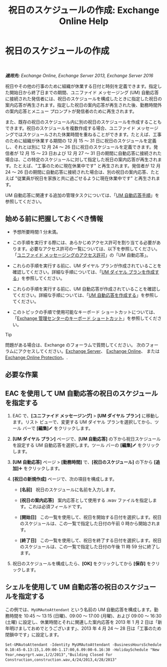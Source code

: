 ﻿---
title: '祝日のスケジュールの作成: Exchange Online Help'
TOCTitle: 祝日のスケジュールの作成
ms:assetid: 0c5c51e4-5b51-451b-ab93-2cebf644dc96
ms:mtpsurl: https://technet.microsoft.com/ja-jp/library/Bb266921(v=EXCHG.150)
ms:contentKeyID: 49895236
ms.date: 05/22/2018
mtps_version: v=EXCHG.150
ms.translationtype: HT
---

# 祝日のスケジュールの作成

 

_**適用先:** Exchange Online, Exchange Server 2013, Exchange Server 2016_

祝日やその他の行事のために組織が休業する日付と時刻を定義できます。指定した開始日から終了日までの期間、ユニファイド メッセージング (UM) 自動応答に接続された発信者には、祝日のスケジュールを構成したときに指定した祝日の案内応答が再生されます。指定した祝日の案内応答が再生された後、勤務時間外の案内応答とメニュー プロンプトが発信者のために再生されます。

また、既存の祝日のスケジュール内に別の祝日のスケジュールを作成することもできます。祝日のスケジュールを複数作成する場合、ユニファイド メッセージングではスケジュールされた休業時間を重ねることができます。たとえば、工事のために組織が休業する期間の 12 月 15 ～ 31 日に祝日のスケジュールを定義し、それとは別に 12 月 24 ～ 26 日に祝日のスケジュールを定義できます。発信者が 12 月 15 ～ 23 日および 12 月 27 ～ 31 日の期間に自動応答に接続された場合は、この特定のスケジュールに対して指定した祝日の案内応答が再生されます。たとえば、"工事のために現在休業中です" と再生されます。発信者が 12 月 24 ～ 26 日の期間に自動応答に接続された場合は、別の祝日の案内応答、たとえば "従業員が祝日を家族と共に過ごせるように現在休業中です" と再生されます。

UM 自動応答に関連する追加の管理タスクについては、「[UM 自動応答手順](um-auto-attendant-procedures-exchange-2013-help.md)」を参照してください。

## 始める前に把握しておくべき情報

  - 予想所要時間:1 分未満。

  - この手順を実行する際には、あらかじめアクセス許可を割り当てる必要があります。必要なアクセス許可の一覧については、以下を参照してください。「[ユニファイド メッセージングのアクセス許可](unified-messaging-permissions-exchange-2013-help.md)」の「UM 自動応答」。

  - これらの手順を実行する前に、UM ダイヤル プランが作成されていることを確認してください。詳細な手順については、「[UM ダイヤル プランを作成する](create-a-um-dial-plan-exchange-2013-help.md)」を参照してください。

  - これらの手順を実行する前に、UM 自動応答が作成されていることを確認してください。詳細な手順については、「[UM 自動応答を作成する](create-a-um-auto-attendant-exchange-2013-help.md)」を参照してください。

  - このトピックの手順で使用可能なキーボード ショートカットについては、「[Exchange 管理センターのキーボード ショートカット](keyboard-shortcuts-in-the-exchange-admin-center-exchange-online-protection-help.md)」を参照してください。


> [!TIP]
> 問題がある場合は、Exchange のフォーラムで質問してください。 次のフォーラムにアクセスしてください。<A href="https://go.microsoft.com/fwlink/p/?linkid=60612">Exchange Server</A>、 <A href="https://go.microsoft.com/fwlink/p/?linkid=267542">Exchange Online</A>、 または <A href="https://go.microsoft.com/fwlink/p/?linkid=285351">Exchange Online Protection</A>。.



## 必要な作業

## EAC を使用して UM 自動応答の祝日のスケジュールを指定する

1.  EAC で、**\[ユニファイド メッセージング\]** \> **\[UM ダイヤル プラン\]** に移動します。リスト ビューで、変更する UM ダイヤル プランを選択してから、ツール バーで **\[編集\]**![編集アイコン](images/Bb124582.6f53ccb2-1f13-4c02-bea0-30690e6ea71d(EXCHG.150).gif "編集アイコン") をクリックします。

2.  **\[UM ダイヤル プラン\]** ページで、**\[UM 自動応答\]** の下から祝日スケジュールを設定する UM 自動応答を選択します。ツール バーの **\[編集\]**![編集アイコン](images/Bb124582.6f53ccb2-1f13-4c02-bea0-30690e6ea71d(EXCHG.150).gif "編集アイコン") をクリックします。

3.  **\[UM 自動応答\]** ページ \> **\[勤務時間\]** で、**\[祝日のスケジュール\]** の下から **\[追加\]**![\[追加\] アイコン](images/JJ218640.c1e75329-d6d7-4073-a27d-498590bbb558(EXCHG.150).gif "[追加] アイコン") をクリックします。

4.  **\[祝日の新規作成\]** ページで、次の項目を構成します。
    
      - **\[名前\]**   祝日のスケジュールに名前を入力します。
    
      - **\[祝日の案内応答\]**   案内応答として使用する .wav ファイルを指定します。これは必須フィールドです。
    
      - **\[開始日\]**   この一覧を使用して、祝日を開始する日付を選択します。祝日のスケジュールは、この一覧で指定した日付の午前 0 時から開始されます。
    
      - **\[終了日\]**   この一覧を使用して、祝日を終了する日付を選択します。祝日のスケジュールは、この一覧で指定した日付の午後 11 時 59 分に終了します。

5.  祝日のスケジュールを構成したら、**\[OK\]** をクリックしてから **\[保存\]** をクリックします。

## シェルを使用して UM 自動応答の祝日のスケジュールを指定する

この例では、`MyUMAutoAttendant` という名前の UM 自動応答を構成します。勤務時間を 10:45 ～ 13:15 (日曜)、09:00 ～ 17:00 (月曜)、および 09:00 ～ 16:30 (土曜) に設定し、休業時間とそれに関連した案内応答を 2013 年 1 月 2 日は「新年明けましておめでとうございます」、2013 年 4 月 24 ～ 28 日は「工事のため閉鎖中です」に設定します。

    Set-UMAutoAttendant -Identity MyUMAutoAttendant -BusinessHoursSchedule 0.10:45-0.13:15,1.09:00-1.17:00,6.09:00-6.16:30 -HolidaySchedule "New Year,newyrgrt.wav,1/2/2013","Building Closed for Construction,construction.wav,4/24/2013,4/28/2013"

